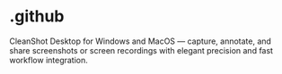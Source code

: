 # .github
CleanShot Desktop for Windows and MacOS — capture, annotate, and share screenshots or screen recordings with elegant precision and fast workflow integration.

